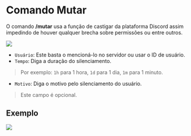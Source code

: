 # Comando Mutar

O comando **/mutar** usa a função de castigar da plataforma Discord assim impedindo de houver qualquer brecha sobre permissões ou entre outros.

<img
  src="https://i.imgur.com/Ry3N17y.png"
  className="mx-auto"
/>

- `Usuário`: Este basta o mencioná-lo no servidor ou usar o ID de usuário.
- `Tempo`: Diga a duração do silenciamento.

> Por exemplo: `1h` para 1 hora, `1d` para 1 dia, `1m` para 1 minuto.

- `Motivo`: Diga o motivo pelo silenciamento do usuário.

> Este campo é opcional.

## Exemplo

<img
  src="https://i.imgur.com/bOLQqcs.png"
  className="mx-auto"
/>